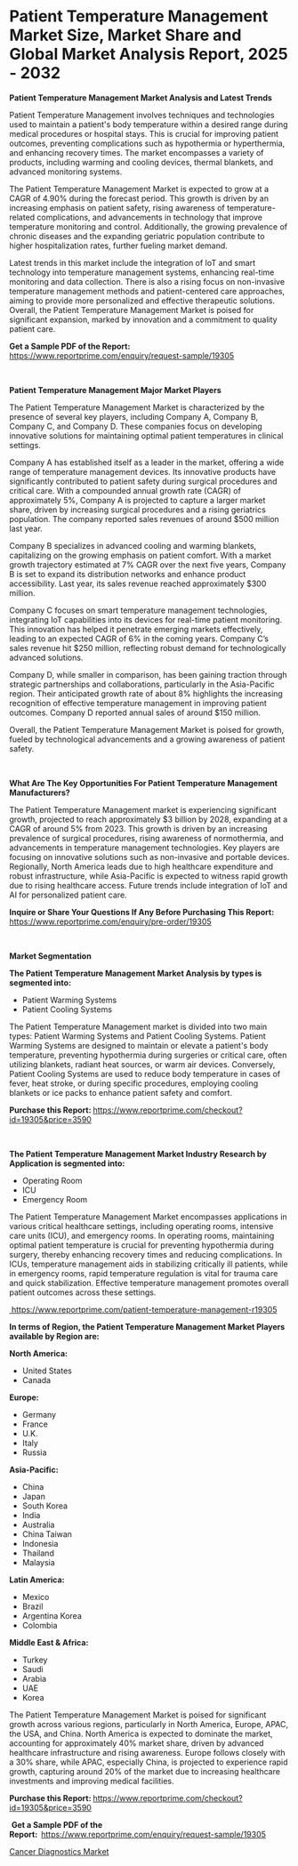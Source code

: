 <p><h1>Patient Temperature Management Market Size, Market Share and Global Market Analysis Report, 2025 - 2032</h1></p><p><strong>Patient Temperature Management Market Analysis and Latest Trends</strong></p>
<p><p>Patient Temperature Management involves techniques and technologies used to maintain a patient's body temperature within a desired range during medical procedures or hospital stays. This is crucial for improving patient outcomes, preventing complications such as hypothermia or hyperthermia, and enhancing recovery times. The market encompasses a variety of products, including warming and cooling devices, thermal blankets, and advanced monitoring systems.</p><p>The Patient Temperature Management Market is expected to grow at a CAGR of 4.90% during the forecast period. This growth is driven by an increasing emphasis on patient safety, rising awareness of temperature-related complications, and advancements in technology that improve temperature monitoring and control. Additionally, the growing prevalence of chronic diseases and the expanding geriatric population contribute to higher hospitalization rates, further fueling market demand.</p><p>Latest trends in this market include the integration of IoT and smart technology into temperature management systems, enhancing real-time monitoring and data collection. There is also a rising focus on non-invasive temperature management methods and patient-centered care approaches, aiming to provide more personalized and effective therapeutic solutions. Overall, the Patient Temperature Management Market is poised for significant expansion, marked by innovation and a commitment to quality patient care.</p></p>
<p><strong>Get a Sample PDF of the Report:&nbsp;</strong> <a href="https://www.reportprime.com/enquiry/request-sample/19305?utm_campaign=2318&utm_medium=2&utm_source=Github&utm_content=ia&utm_term=19032025&utm_id=patient-temperature-management">https://www.reportprime.com/enquiry/request-sample/19305</a></p>
<p>&nbsp;</p>
<p><strong>Patient Temperature Management Major Market Players</strong></p>
<p><p>The Patient Temperature Management Market is characterized by the presence of several key players, including Company A, Company B, Company C, and Company D. These companies focus on developing innovative solutions for maintaining optimal patient temperatures in clinical settings.</p><p>Company A has established itself as a leader in the market, offering a wide range of temperature management devices. Its innovative products have significantly contributed to patient safety during surgical procedures and critical care. With a compounded annual growth rate (CAGR) of approximately 5%, Company A is projected to capture a larger market share, driven by increasing surgical procedures and a rising geriatrics population. The company reported sales revenues of around $500 million last year.</p><p>Company B specializes in advanced cooling and warming blankets, capitalizing on the growing emphasis on patient comfort. With a market growth trajectory estimated at 7% CAGR over the next five years, Company B is set to expand its distribution networks and enhance product accessibility. Last year, its sales revenue reached approximately $300 million.</p><p>Company C focuses on smart temperature management technologies, integrating IoT capabilities into its devices for real-time patient monitoring. This innovation has helped it penetrate emerging markets effectively, leading to an expected CAGR of 6% in the coming years. Company C’s sales revenue hit $250 million, reflecting robust demand for technologically advanced solutions.</p><p>Company D, while smaller in comparison, has been gaining traction through strategic partnerships and collaborations, particularly in the Asia-Pacific region. Their anticipated growth rate of about 8% highlights the increasing recognition of effective temperature management in improving patient outcomes. Company D reported annual sales of around $150 million.</p><p>Overall, the Patient Temperature Management Market is poised for growth, fueled by technological advancements and a growing awareness of patient safety.</p></p>
<p>&nbsp;</p>
<p><strong>What Are The Key Opportunities For Patient Temperature Management Manufacturers?</strong></p>
<p><p>The Patient Temperature Management market is experiencing significant growth, projected to reach approximately $3 billion by 2028, expanding at a CAGR of around 5% from 2023. This growth is driven by an increasing prevalence of surgical procedures, rising awareness of normothermia, and advancements in temperature management technologies. Key players are focusing on innovative solutions such as non-invasive and portable devices. Regionally, North America leads due to high healthcare expenditure and robust infrastructure, while Asia-Pacific is expected to witness rapid growth due to rising healthcare access. Future trends include integration of IoT and AI for personalized patient care.</p></p>
<p><strong>Inquire or Share Your Questions If Any Before Purchasing This Report:</strong> <a href="https://www.reportprime.com/enquiry/pre-order/19305?utm_campaign=2318&utm_medium=2&utm_source=Github&utm_content=ia&utm_term=19032025&utm_id=patient-temperature-management">https://www.reportprime.com/enquiry/pre-order/19305</a></p>
<p>&nbsp;</p>
<p><strong>Market Segmentation</strong></p>
<p><strong>The Patient Temperature Management Market Analysis by types is segmented into:</strong></p>
<p><ul><li>Patient Warming Systems</li><li>Patient Cooling Systems</li></ul></p>
<p><p>The Patient Temperature Management market is divided into two main types: Patient Warming Systems and Patient Cooling Systems. Patient Warming Systems are designed to maintain or elevate a patient's body temperature, preventing hypothermia during surgeries or critical care, often utilizing blankets, radiant heat sources, or warm air devices. Conversely, Patient Cooling Systems are used to reduce body temperature in cases of fever, heat stroke, or during specific procedures, employing cooling blankets or ice packs to enhance patient safety and comfort.</p></p>
<p><strong>Purchase this Report:&nbsp;</strong><a href="https://www.reportprime.com/checkout?id=19305&price=3590&utm_campaign=2318&utm_medium=2&utm_source=Github&utm_content=ia&utm_term=19032025&utm_id=patient-temperature-management">https://www.reportprime.com/checkout?id=19305&price=3590</a></p>
<p>&nbsp;</p>
<p><strong>The Patient Temperature Management Market Industry Research by Application is segmented into:</strong></p>
<p><ul><li>Operating Room</li><li>ICU</li><li>Emergency Room</li></ul></p>
<p><p>The Patient Temperature Management Market encompasses applications in various critical healthcare settings, including operating rooms, intensive care units (ICU), and emergency rooms. In operating rooms, maintaining optimal patient temperature is crucial for preventing hypothermia during surgery, thereby enhancing recovery times and reducing complications. In ICUs, temperature management aids in stabilizing critically ill patients, while in emergency rooms, rapid temperature regulation is vital for trauma care and quick stabilization. Effective temperature management promotes overall patient outcomes across these settings.</p></p>
<p><a href="https://www.reportprime.com/patient-temperature-management-r19305?utm_campaign=2318&utm_medium=2&utm_source=Github&utm_content=ia&utm_term=19032025&utm_id=patient-temperature-management">&nbsp;https://www.reportprime.com/patient-temperature-management-r19305</a></p>
<p><strong>In terms of Region, the Patient Temperature Management Market Players available by Region are:</strong></p>
<p>
    <p> <strong> North America: </strong>
        <ul>
            <li>United States</li>
            <li>Canada</li>
        </ul>
        </p> 
    <p> <strong> Europe: </strong>
        <ul>
            <li>Germany</li>
            <li>France</li>
            <li>U.K.</li>
            <li>Italy</li>
            <li>Russia</li>
        </ul>
        </p> 
    <p> <strong> Asia-Pacific: </strong>
        <ul>
            <li>China</li>
            <li>Japan</li>
            <li>South Korea</li>
            <li>India</li>
            <li>Australia</li>
            <li>China Taiwan</li>
            <li>Indonesia</li>
            <li>Thailand</li>
            <li>Malaysia</li>
        </ul>
        </p> 
    <p> <strong> Latin America: </strong>
        <ul>
            <li>Mexico</li>
            <li>Brazil</li>
            <li>Argentina Korea</li>
            <li>Colombia</li>
        </ul>
        </p> 
    <p> <strong> Middle East & Africa: </strong>
        <ul>
            <li>Turkey</li>
            <li>Saudi</li>
            <li>Arabia</li>
            <li>UAE</li>
            <li>Korea</li>
        </ul>
    </p>
    </p>
<p><p>The Patient Temperature Management Market is poised for significant growth across various regions, particularly in North America, Europe, APAC, the USA, and China. North America is expected to dominate the market, accounting for approximately 40% market share, driven by advanced healthcare infrastructure and rising awareness. Europe follows closely with a 30% share, while APAC, especially China, is projected to experience rapid growth, capturing around 20% of the market due to increasing healthcare investments and improving medical facilities.</p></p>
<p><strong>Purchase this Report: </strong><a href="https://www.reportprime.com/checkout?id=19305&price=3590&utm_campaign=2318&utm_medium=2&utm_source=Github&utm_content=ia&utm_term=19032025&utm_id=patient-temperature-management">https://www.reportprime.com/checkout?id=19305&price=3590</a></p>
<p>&nbsp;<strong>Get a Sample PDF of the Report:&nbsp;&nbsp;</strong><a href="https://www.reportprime.com/enquiry/request-sample/19305?utm_campaign=2318&utm_medium=2&utm_source=Github&utm_content=ia&utm_term=19032025&utm_id=patient-temperature-management">https://www.reportprime.com/enquiry/request-sample/19305</a></p>
<p><strong></strong></p>
<p><p><a href="https://github.com/ajegiobitsa/Market-Research-Report-List-1/blob/main/cancer-diagnostics-market.md?utm_campaign=2318&utm_medium=2&utm_source=Github&utm_content=ia&utm_term=19032025&utm_id=patient-temperature-management">Cancer Diagnostics Market</a></p></p>
